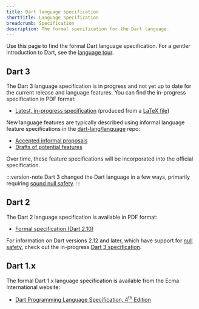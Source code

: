 ```yaml
---
title: Dart language specification
shortTitle: Language specification
breadcrumb: Specification
description: The formal specification for the Dart language.
---
```


Use this page to find the formal Dart language specification.
For a gentler introduction to Dart, see the
[language tour](/language).

## Dart 3

The Dart 3 language specification is in progress and
not yet up to date for the current release and language features.
You can find the in-progress specification in PDF format:

* [Latest, in-progress specification][latest draft]
  (produced from a [LaTeX file][])

[latest draft]: {{site.url}}/to/spec-draft
[LaTeX file]: {{site.repo.dart.lang}}/blob/main/specification/dartLangSpec.tex

New language features are typically described using
informal language feature specifications in the [dart-lang/language][] repo:

* [Accepted informal proposals][]
* [Drafts of potential features][]

Over time, these feature specifications will be incorporated into
the official specification.

[dart-lang/language]: {{site.repo.dart.lang}}
[Accepted informal proposals]: {{site.repo.dart.lang}}/tree/main/accepted
[Drafts of potential features]: {{site.repo.dart.lang}}/tree/main/working

:::version-note
Dart 3 changed the Dart language in a few ways,
primarily requiring [sound null safety](/null-safety).
:::

## Dart 2

The Dart 2 language specification is available in PDF format:

  * [Formal specification (Dart 2.10)][2-10 formal spec]

[2-10 formal spec]: /resources/language/spec/versions/DartLangSpec-v2.10.pdf

For information on Dart versions 2.12 and later,
which have support for [null safety](/null-safety),
check out the in-progress [Dart 3 specification](#dart-3).

## Dart 1.x

The formal Dart 1.x language specification is available from
the Ecma International website:

* <a href="https://www.ecma-international.org/publications-and-standards/standards/ecma-408/"
   target="_blank" rel="noopener">Dart Programming Language Specification, 4<sup>th</sup> Edition</a>
